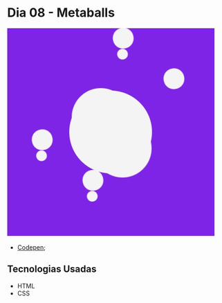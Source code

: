 # Dia 08 - Metaballs 

![Metaballs ](./day_8.gif?raw=true "Metaballs ")

*   [Codepen](https://codepen.io/lizvidotti91/pen/jOwOBLZ); 

## Tecnologias Usadas

*   HTML
*   CSS 
